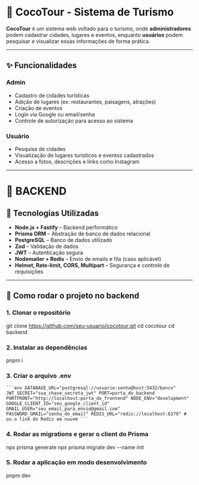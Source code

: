 # 🥥 CocoTour - Sistema de Turismo

**CocoTour** é um sistema web voltado para o turismo, onde **administradores** podem cadastrar cidades, lugares e eventos, enquanto **usuários** podem pesquisar e visualizar essas informações de forma prática.

---

## ✨ Funcionalidades

### Admin
- Cadastro de cidades turísticas
- Adição de lugares (ex: restaurantes, paisagens, atrações)
- Criação de eventos
- Login via Google ou email/senha
- Controle de autorização para acesso ao sistema

### Usuário
- Pesquisa de cidades
- Visualização de lugares turísticos e eventos cadastrados
- Acesso a fotos, descrições e links como Instagram

---

# 🚀 BACKEND

## 🧰 Tecnologias Utilizadas

- **Node.js + Fastify** – Backend performático
- **Prisma ORM** – Abstração de banco de dados relacional
- **PostgreSQL** – Banco de dados utilizado
- **Zod** – Validação de dados
- **JWT** – Autenticação segura
- **Nodemailer + Redis** – Envio de emails e fila (caso aplicável)
- **Helmet, Rate-limit, CORS, Multipart** – Segurança e controle de requisições

---

## 🚀 Como rodar o projeto no backend

### 1. Clonar o repositório

git clone https://github.com/seu-usuario/cocotour.git
cd cocotour
cd backend

### 2. Instalar as dependências
pnpm i

### 3. Criar o arquivo .env 
<pre><code>```env DATABASE_URL="postgresql://usuario:senha@host:5432/banco" JWT_SECRET="sua_chave_secreta_jwt" PORT=porta_do_backend PORTFRONT="http://localhost:porta_do_frontend" NODE_ENV="development" GOOGLE_CLIENT_ID="seu_google_client_id" GMAIL_USER="seu_email_para_envio@gmail.com" PASSWORD_GMAIL="senha_do_email" REDIS_URL="redis://localhost:6379" # ou o link do Redis em nuvem ```</code></pre>


### 4.  Rodar as migrations e gerar o client do Prisma
npx prisma generate
npx prisma migrate dev --name init

### 5.  Rodar a aplicação em modo desenvolvimento
pnpm dev


